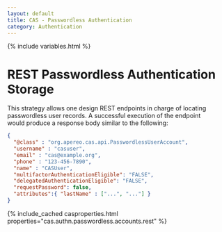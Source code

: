 ```yaml
---
layout: default
title: CAS - Passwordless Authentication
category: Authentication
---
```

{% include variables.html %}

# REST Passwordless Authentication Storage

This strategy allows one design REST endpoints in charge of locating 
passwordless user records. A successful execution of the endpoint  
would produce a response body similar to the following:

```json
{
  "@class" : "org.apereo.cas.api.PasswordlessUserAccount",
  "username" : "casuser",
  "email" : "cas@example.org",
  "phone" : "123-456-7890",
  "name" : "CASUser",        
  "multifactorAuthenticationEligible": "FALSE",  
  "delegatedAuthenticationEligible": "FALSE",  
  "requestPassword": false,
  "attributes":{ "lastName" : ["...", "..."] }
}
```

{% include_cached casproperties.html properties="cas.authn.passwordless.accounts.rest" %}
